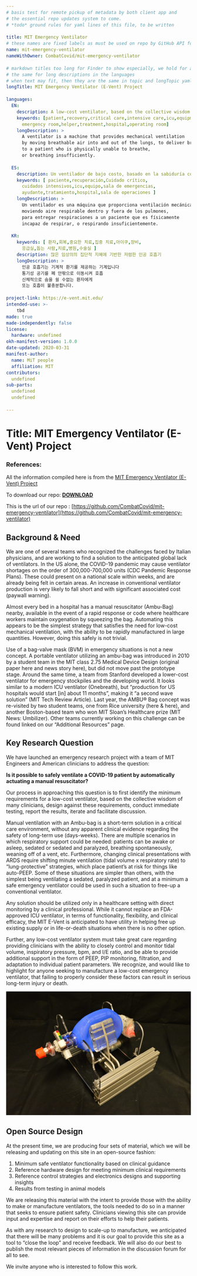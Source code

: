 ```yaml
---
# basis test for remote pickup of metadata by both client app and 
# the essential repo updates system to come. 
# *todo* ground rules for yaml lines of this file, to be written 

title: MIT Emergency Ventilator
# these names are fixed labels as must be used on repo by GitHub API for our access
name: mit-emergency-ventilator
nameWithOwner: CombatCovid/mit-emergency-ventilator

# markdown titles too long for Finder to show especially, we hold for any uses
# the same for long descriptions in the languages
# when text may fit, then they are the same in topic and longTopic yaml items
longTitle: MIT Emergency Ventilator (E-Vent) Project

languages:
  EN:
    description: A low-cost ventilator, based on the collective wisdom of many clinicians
    keywords: [patient,recovery,critical care,intensive care,icu,equipment,
      emergency room,helper,treatment,hospital,operating room]
    longDescription: >
      A ventilator is a machine that provides mechanical ventilation 
      by moving breathable air into and out of the lungs, to deliver breaths
      to a patient who is physically unable to breathe, 
      or breathing insufficiently.

  ES:
    description: Un ventilador de bajo costo, basado en la sabiduría colectiva de muchos médicos.
    keywords: [ paciente,recuperación,Cuidado crítico,
      cuidados intensivos,icu,equipo,sala de emergencias,
      ayudante,tratamiento,hospital,sala de operaciones ]
    longDescription: >
      Un ventilador es una máquina que proporciona ventilación mecánica.
      moviendo aire respirable dentro y fuera de los pulmones, 
      para entregar respiraciones a un paciente que es físicamente 
      incapaz de respirar, o respirando insuficientemente.
      
  KR:
    keywords: [ 환자,회복,중요한 치료,집중 치료,아이쿠,장비,
      응급실,돕는 사람,치료,병원,수술실 ]
    description: 많은 임상의의 집단적 지혜에 기반한 저렴한 인공 호흡기
    longDescription: >
      인공 호흡기는 기계적 환기를 제공하는 기계입니다
      통기성 공기를 폐 안팎으로 이동시켜 호흡
      신체적으로 숨을 쉴 수없는 환자에게
      또는 호흡이 불충분합니다.
 
project-link: https://e-vent.mit.edu/
intended-use: >-
    tbd
made: true
made-independently: false
license:
  hardware: undefined
okh-manifest-version: 1.0.0
date-updated: 2020-03-31
manifest-author:
  name: MiT people
  affiliation: MIT
contributors:
  undefined
sub-parts:
  undefined
  undefined
  
---
```


# Title: MIT Emergency Ventilator (E-Vent) Project

### References: 

All the information compiled here is from the [MIT Emergency Ventilator (E-Vent) Project](https://e-vent.mit.edu/)

To download our repo: [**DOWNLOAD**](https://github.com/CombatCovid/mit-emergency-ventilator/archive/master.zip)



This is the url of our repo : [https://github.com/CombatCovid/mit-emergency-ventilator](https://github.com/CombatCovid/mit-emergency-ventilator)

## Background & Need

We are one of several teams who recognized the challenges faced by Italian physicians, and are working to find a solution to the anticipated global lack of ventilators. In the US alone, the COVID-19 pandemic may cause ventilator shortages on the order of 300,000-700,000 units (CDC Pandemic Response Plans). These could present on a national scale within weeks, and are already being felt in certain areas. An increase in conventional ventilator production is very likely to fall short and with significant associated cost (paywall warning).

Almost every bed in a hospital has a manual resuscitator (Ambu-Bag) nearby, available in the event of a rapid response or code where healthcare workers maintain oxygenation by squeezing the bag. Automating this appears to be the simplest strategy that satisfies the need for low-cost mechanical ventilation, with the ability to be rapidly manufactured in large quantities. However, doing this safely is not trivial.

Use of a bag-valve mask (BVM) in emergency situations is not a new concept. A portable ventilator utilizing an ambu-bag was introduced in 2010 by a student team in the MIT class 2.75 Medical Device Design (original paper here and news story here), but did not move past the prototype stage. Around the same time, a team from Stanford developed a lower-cost ventilator for emergency stockpiles and the developing world. It looks similar to a modern ICU ventilator (Onebreath), but “production for US hospitals would start [in] about 11 months”, making it “a second wave solution” (MIT Tech Review Article). Last year, the AMBU® Bag concept was re-visited by two student teams, one from Rice university (here & here), and another Boston-based team who won MIT Sloan’s Healthcare prize (MIT News: Umbilizer). Other teams currently working on this challenge can be found linked on our “Additional Resources” page.

## Key Research Question

We have launched an emergency research project with a team of MIT Engineers and American clinicians to address the question:

**Is it possible to safely ventilate a COVID-19 patient by automatically actuating a manual resuscitator?**

Our process in approaching this question is to first identify the minimum requirements for a low-cost ventilator, based on the collective wisdom of many clinicians, design against these requirements, conduct immediate testing, report the results, iterate and facilitate discussion.

Manual ventilation with an Ambu-bag is a short-term solution in a critical care environment, without any apparent clinical evidence regarding the safety of long-term use (days-weeks). There are multiple scenarios in which respiratory support could be needed: patients can be awake or asleep, sedated or sedated and paralyzed, breathing spontaneously, weaning off of a vent, etc. Furthermore, changing clinical presentations with ARDS require shifting minute ventilation (tidal volume x respiratory rate) to “lung-protective” strategies, which place patient’s at risk for things like auto-PEEP. Some of these situations are simpler than others, with the simplest being ventilating a sedated, paralyzed patient, and at a minimum a safe emergency ventilator could be used in such a situation to free-up a conventional ventilator.

Any solution should be utilized only in a healthcare setting with direct monitoring by a clinical professional. While it cannot replace an FDA-approved ICU ventilator, in terms of functionality, flexibility, and clinical efficacy, the MIT E-Vent is anticipated to have utility in helping free up existing supply or in life-or-death situations when there is no other option.

Further, any low-cost ventilator system must take great care regarding providing clinicians with the ability to closely control and monitor tidal volume, inspiratory pressure, bpm, and I/E ratio, and be able to provide additional support in the form of PEEP, PIP monitoring, filtration, and adaptation to individual patient parameters. We recognize, and would like to highlight for anyone seeking to manufacture a low-cost emergency ventilator, that failing to properly consider these factors can result in serious long-term injury or death.

![MIT E-vent Unit 002 setup](docs/img/mit-e-vent-unit-002-setup.jpg)



## Open Source Design
At the present time, we are producing four sets of material, which we will be releasing and updating on this site in an open-source fashion:

1. Minimum safe ventilator functionality based on clinical guidance
2. Reference hardware design for meeting minimum clinical requirements
3. Reference control strategies and electronics designs and supporting insights
4. Results from testing in animal models

We are releasing this material with the intent to provide those with the ability to make or manufacture ventilators, the tools needed to do so in a manner that seeks to ensure patient safety. Clinicians viewing this site can provide input and expertise and report on their efforts to help their patients.

As with any research to design to scale-up to manufacture, we anticipated that there will be many problems and it is our goal to provide this site as a tool to “close the loop” and receive feedback. We will also do our best to publish the most relevant pieces of information in the discussion forum for all to see.

We invite anyone who is interested to follow this work. 
